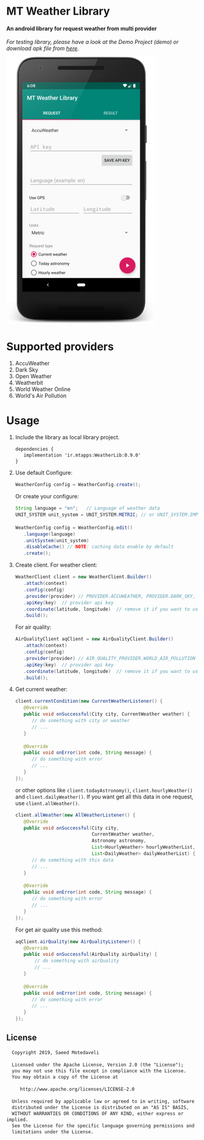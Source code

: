 # MT Weather Library
#### An android library for request weather from multi provider
*For testing library, please have a look at the Demo Project (demo) or download apk file from [here](https://github.com/SaeedMotedaveli/android-weather-library/releases/download/beta-01/android-weather-library-demo.apk).*

<img src="/assets/demo-preview.png" />

# Supported providers

1. AccuWeather
2. Dark Sky
3. Open Weather
4. Weatherbit
5. World Weather Online
6. World's Air Pollution

# Usage

1. Include the library as local library project.

   ```
   dependencies {
      implementation 'ir.mtapps:WeatherLib:0.9.0'
   }
   ```

2. Use default Configure:

   ```java
   WeatherConfig config = WeatherConfig.create();
   ```

   Or create your configure:

   ```java
   String language = "en";   // Language of weather data
   UNIT_SYSTEM unit_system = UNIT_SYSTEM.METRIC; // or UNIT_SYSTEM.IMPERIAL. You can also change unit for every parameter.

   WeatherConfig config = WeatherConfig.edit()
      .language(language)
      .unitSystem(unit_system)
      .disableCache() // NOTE: caching data enable by default
      .create();
   ```

3. Create client. For weather client:

   ```java
   WeatherClient client = new WeatherClient.Builder()
      .attach(context)
      .config(config)
      .provider(provider) // PROVIDER.ACCUWEATHER, PROVIDER.DARK_SKY, ...
      .apiKey(key)  // provider api key
      .coordinate(latitude, longitude)  // remove it if you want to use GPS
      .build();
   ```

   For air quality:

   ```java
   AirQualityClient aqClient = new AirQualityClient.Builder()
      .attach(context)
      .config(config)
      .provider(provider) // AIR_QUALITY_PROVIDER.WORLD_AIR_POLLUTION
      .apiKey(key)  // provider api key
      .coordinate(latitude, longitude)  // remove it if you want to use GPS
      .build();
   ```

4. Get current weather:

   ```java
   client.currentCondition(new CurrentWeatherListener() {
      @Override
      public void onSuccessful(City city, CurrentWeather weather) {
         // do something with city or weather
         // ...
      }

      @Override
      public void onError(int code, String message) {
         // do something with error
         // ...
      }
   });
   ```

   or other options like ``` client.todayAstronomy() ```, ``` client.hourlyWeather() ``` and ``` client.dailyWeather() ```.
   If you want get all this data in one request, use ``` client.allWeather() ```.

   ```java
   client.allWeather(new AllWeatherListener() {
      @Override
      public void onSuccessful(City city,
                               CurrentWeather weather,
                               Astronomy astronomy,
                               List<HourlyWeather> hourlyWeatherList,
                               List<DailyWeather> dailyWeatherList) {
         // do something with this data
         // ...
      }

      @Override
      public void onError(int code, String message) {
         // do something with error
         // ...
      }
   });
   ```

   For get air quality use this method:

   ```java
   aqClient.airQuality(new AirQualityListener() {
      @Override
      public void onSuccessful(AirQuality airQuality) {
          // do something with airQuality
          // ...
      }

      @Override
      public void onError(int code, String message) {
         // do something with error
         // ...
      }
   });
   ```

  ## License

      Copyright 2019, Saeed Motedaveli

      Licensed under the Apache License, Version 2.0 (the "License");
      you may not use this file except in compliance with the License.
      You may obtain a copy of the License at

         http://www.apache.org/licenses/LICENSE-2.0

      Unless required by applicable law or agreed to in writing, software
      distributed under the License is distributed on an "AS IS" BASIS,
      WITHOUT WARRANTIES OR CONDITIONS OF ANY KIND, either express or implied.
      See the License for the specific language governing permissions and
      limitations under the License.
